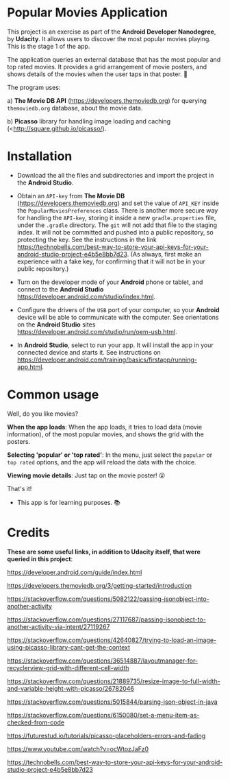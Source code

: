 # Popular Movies Application

This project is an exercise as part of the **Android Developer Nanodegree**, by **Udacity**. It allows users to discover the most popular movies playing. This is the stage 1 of the app.

The application queries an external database that has the most popular and top rated movies. It provides a grid arrangement of movie posters, and shows details of the movies when the user taps in that poster. 🎥

The program uses:

a) **The Movie DB API** (<https://developers.themoviedb.org>) for querying `themoviedb.org` database, about the movie data.

b) **Picasso** library for handling image loading and caching (<http://square.github.io/picasso/).


# Installation

* Download the all the files and subdirectories and import the project in the **Android Studio**.

* Obtain an `API-key` from **The Movie DB** (<https://developers.themoviedb.org>) and set the value of `API_KEY` inside the `PopularMoviesPreferences` class. There is another more secure way for handling the `API-key`, storing it inside a new `gradle.properties` file, under the `.gradle` directory. The `git` will not add that file to the staging index. It will not be committed and pushed into a public repository, so protecting the key. See the instructions in the link <https://technobells.com/best-way-to-store-your-api-keys-for-your-android-studio-project-e4b5e8bb7d23>. (As always, first make an experience with a fake key, for confirming that it will not be in your public repository.)

* Turn on the developer mode of your **Android** phone or tablet, and connect to the **Android Studio** <https://developer.android.com/studio/index.html>.

* Configure the drivers of the `USB` port of your computer, so your **Android** device will be able to communicate with the computer. See orientations on the **Android Studio** sites <https://developer.android.com/studio/run/oem-usb.html>.

* In **Android Studio**, select to run your app. It will install the app in your connected device and starts it. See instructions on <https://developer.android.com/training/basics/firstapp/running-app.html>.


# Common usage

Well, do you like movies?

**When the app loads**: When the app loads, it tries to load data (movie information), of the most popular movies, and shows the grid with the posters.

**Selecting 'popular' or 'top rated'**: In the menu, just select the `popular` or `top rated` options, and the app will reload the data with the choice.

**Viewing movie details**: Just tap on the movie poster! 😮

That's it!


* This app is for learning purposes. 📚


# Credits

**These are some useful links, in addition to Udacity itself, that were queried in this project**:

https://developer.android.com/guide/index.html

https://developers.themoviedb.org/3/getting-started/introduction

https://stackoverflow.com/questions/5082122/passing-jsonobject-into-another-activity

https://stackoverflow.com/questions/27117687/passing-jsonobject-to-another-activity-via-intent/27119267

https://stackoverflow.com/questions/42640827/trying-to-load-an-image-using-picasso-library-cant-get-the-context

https://stackoverflow.com/questions/36514887/layoutmanager-for-recyclerview-grid-with-different-cell-width

https://stackoverflow.com/questions/21889735/resize-image-to-full-width-and-variable-height-with-picasso/26782046

https://stackoverflow.com/questions/5015844/parsing-json-object-in-java

https://stackoverflow.com/questions/6150080/set-a-menu-item-as-checked-from-code

https://futurestud.io/tutorials/picasso-placeholders-errors-and-fading

https://www.youtube.com/watch?v=ocWtozJaFz0

https://technobells.com/best-way-to-store-your-api-keys-for-your-android-studio-project-e4b5e8bb7d23
